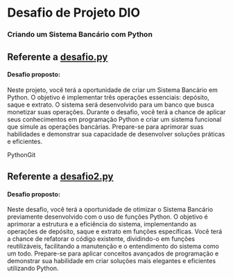 # Desafio de Projeto DIO
### Criando um Sistema Bancário com Python

## Referente a [desafio.py](https://github.com/lucasgleria/CriandoUmSistemaBancarioComPython/blob/main/desafio.py)
<h4><b> Desafio proposto: </b></h4>
Neste projeto, você terá a oportunidade de criar um Sistema Bancário em Python. O objetivo é implementar três operações essenciais: depósito, saque e extrato. O sistema será desenvolvido para um banco que busca monetizar suas operações. Durante o desafio, você terá a chance de aplicar seus conhecimentos em programação Python e criar um sistema funcional que simule as operações bancárias. Prepare-se para aprimorar suas habilidades e demonstrar sua capacidade de desenvolver soluções práticas e eficientes.

PythonGit
## Referente a [desafio2.py](https://github.com/lucasgleria/CriandoUmSistemaBancarioComPython/blob/main/desafio2.py)
<h4><b> Desafio proposto: </b></h4>
Neste desafio, você terá a oportunidade de otimizar o Sistema Bancário previamente desenvolvido com o uso de funções Python. O objetivo é aprimorar a estrutura e a eficiência do sistema, implementando as operações de depósito, saque e extrato em funções específicas. Você terá a chance de refatorar o código existente, dividindo-o em funções reutilizáveis, facilitando a manutenção e o entendimento do sistema como um todo. Prepare-se para aplicar conceitos avançados de programação e demonstrar sua habilidade em criar soluções mais elegantes e eficientes utilizando Python.
